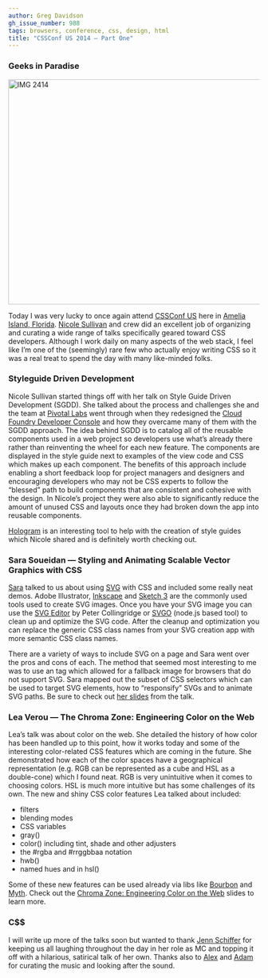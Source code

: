 ```yaml
---
author: Greg Davidson
gh_issue_number: 988
tags: browsers, conference, css, design, html
title: "CSSConf US 2014 — Part One"
---
```


### Geeks in Paradise

<img alt="IMG 2414" border="0" height="450" src="/blog/2014/05/28/cssconf-us-2014-part-one/image-0.jpeg" title="IMG_2414.jpg" width="600"/>

Today I was very lucky to once again attend [CSSConf US](https://2014.cssconf.com/) here in [Amelia Island, Florida](https://goo.gl/maps/uuQMK). [Nicole Sullivan](http://www.stubbornella.org/content/) and crew did an excellent job of organizing and curating a wide range of talks specifically geared toward CSS developers. Although I work daily on many aspects of the web stack, I feel like I’m one of the (seemingly) rare few who actually enjoy writing CSS so it was a real treat to spend the day with many like-minded folks.

### Styleguide Driven Development

Nicole Sullivan started things off with her talk on Style Guide Driven Development (SGDD). She talked about the process and challenges she and the team at [Pivotal Labs](https://pivotal.io/labs) went through when they redesigned the [Cloud Foundry Developer Console](https://docs.cloudfoundry.org/devguide/) and how they overcame many of them with the SGDD approach. The idea behind SGDD is to catalog all of the reusable components used in a web project so developers use what’s already there rather than reinventing the wheel for each new feature. The components are displayed in the style guide next to examples of the view code and CSS which makes up each component. The benefits of this approach include enabling a short feedback loop for project managers and designers and encouraging developers who may not be CSS experts to follow the “blessed” path to build components that are consistent and cohesive with the design. In Nicole’s project they were also able to significantly reduce the amount of unused CSS and layouts once they had broken down the app into reusable components.

[Hologram](http://trulia.github.io/hologram/) is an interesting tool to help with the creation of style guides which Nicole shared and is definitely worth checking out.

### Sara Soueidan — Styling and Animating Scalable Vector Graphics with CSS

[Sara](http://sarasoueidan.com/) talked to us about using [SVG](https://en.wikipedia.org/wiki/Scalable_Vector_Graphics) with CSS and included some really neat demos. Adobe Illustrator, [Inkscape](https://inkscape.org/en/) and [Sketch 3](https://bohemiancoding.com/sketch/) are the commonly used tools used to create SVG images. Once you have your SVG image you can use the [SVG Editor](http://petercollingridge.appspot.com/svg-editor) by Peter Collingridge or [SVGO](https://github.com/svg/svgo) (node.js based tool) to clean up and optimize the SVG code. After the cleanup and optimization you can replace the generic CSS class names from your SVG creation app with more semantic CSS class names.

There are a variety of ways to include SVG on a page and Sara went over the pros and cons of each. The method that seemed most interesting to me was to use an <object> tag which allowed for a fallback image for browsers that do not support SVG. Sara mapped out the subset of CSS selectors which can be used to target SVG elements, how to “responsify” SVGs and to animate SVG paths. Be sure to check out [her slides](https://docs.google.com/presentation/d/1Iuvf3saPCJepVJBDNNDSmSsA0_rwtRYehSmmSSLYFVQ/present#slide=id.p) from the talk.

### Lea Verou — The Chroma Zone: Engineering Color on the Web

Lea’s talk was about color on the web. She detailed the history of how color has been handled up to this point, how it works today and some of the interesting color-related CSS features which are coming in the future. She demonstrated how each of the color spaces have a geographical representation (e.g. RGB can be represented as a cube and HSL as a double-cone) which I found neat. RGB is very unintuitive when it comes to choosing colors. HSL is much more intuitive but has some challenges of its own. The new and shiny CSS color features Lea talked about included:

- filters
- blending modes
- CSS variables
- gray()
- color() including tint, shade and other adjusters
- the #rgba and #rrggbbaa notation
- hwb()
- named hues and <angle> in hsl()

Some of these new features can be used already via libs like [Bourbon](https://www.bourbon.io/) and [Myth](http://www.myth.io/). Check out the [Chroma Zone: Engineering Color on the Web](http://leaverou.github.io/chroma-zone/) slides to learn more.

### C$$

I will write up more of the talks soon but wanted to thank [Jenn Schiffer](http://madeby.jennschiffer.com/) for keeping us all laughing throughout the day in her role as MC and topping it off with a hilarious, satirical talk of her own. Thanks also to [Alex](https://alexsexton.com/) and [Adam](http://ajpiano.com/) for curating the music and looking after the sound.
